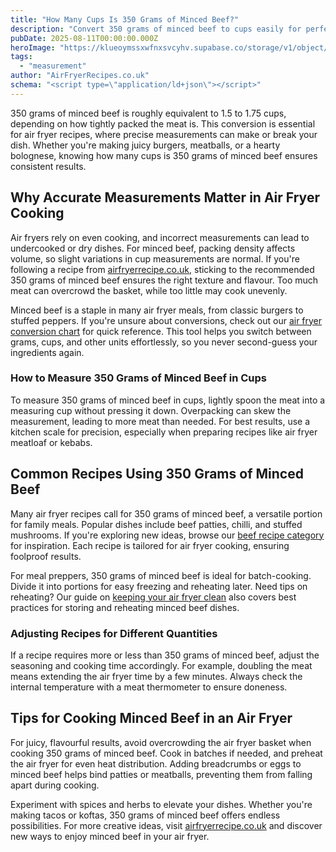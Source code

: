 ```yaml
---
title: "How Many Cups Is 350 Grams of Minced Beef?"
description: "Convert 350 grams of minced beef to cups easily for perfect air fryer recipes. Get accurate measurements for cooking and baking!"
pubDate: 2025-08-11T00:00:00.000Z
heroImage: "https://klueoymssxwfnxsvcyhv.supabase.co/storage/v1/object/public/md/how-many-cups-is-350-grams-minced-beef-7fbbddbe.webp"
tags:
  - "measurement"
author: "AirFryerRecipes.co.uk"
schema: "<script type=\"application/ld+json\"></script>"
---
```


<p>350 grams of minced beef is roughly equivalent to 1.5 to 1.75 cups, depending on how tightly packed the meat is. This conversion is essential for air fryer recipes, where precise measurements can make or break your dish. Whether you're making juicy burgers, meatballs, or a hearty bolognese, knowing how many cups is 350 grams of minced beef ensures consistent results.</p>  

<h2>Why Accurate Measurements Matter in Air Fryer Cooking</h2>  
<p>Air fryers rely on even cooking, and incorrect measurements can lead to undercooked or dry dishes. For minced beef, packing density affects volume, so slight variations in cup measurements are normal. If you're following a recipe from <a href=https://www.airfryerrecipe.co.uk/recipes>airfryerrecipe.co.uk</a>, sticking to the recommended 350 grams of minced beef ensures the right texture and flavour. Too much meat can overcrowd the basket, while too little may cook unevenly.</p>  

<p>Minced beef is a staple in many air fryer meals, from classic burgers to stuffed peppers. If you're unsure about conversions, check out our <a href=https://www.airfryerrecipe.co.uk/air-fryer-conversion-chart>air fryer conversion chart</a> for quick reference. This tool helps you switch between grams, cups, and other units effortlessly, so you never second-guess your ingredients again.</p>  

<h3>How to Measure 350 Grams of Minced Beef in Cups</h3>  
<p>To measure 350 grams of minced beef in cups, lightly spoon the meat into a measuring cup without pressing it down. Overpacking can skew the measurement, leading to more meat than needed. For best results, use a kitchen scale for precision, especially when preparing recipes like air fryer meatloaf or kebabs.</p>  

<h2>Common Recipes Using 350 Grams of Minced Beef</h2>  
<p>Many air fryer recipes call for 350 grams of minced beef, a versatile portion for family meals. Popular dishes include beef patties, chilli, and stuffed mushrooms. If you're exploring new ideas, browse our <a href=https://www.airfryerrecipe.co.uk/recipe-category/beef>beef recipe category</a> for inspiration. Each recipe is tailored for air fryer cooking, ensuring foolproof results.</p>  

<p>For meal preppers, 350 grams of minced beef is ideal for batch-cooking. Divide it into portions for easy freezing and reheating later. Need tips on reheating? Our guide on <a href=https://www.airfryerrecipe.co.uk/air-fryer-cleaner>keeping your air fryer clean</a> also covers best practices for storing and reheating minced beef dishes.</p>  

<h3>Adjusting Recipes for Different Quantities</h3>  
<p>If a recipe requires more or less than 350 grams of minced beef, adjust the seasoning and cooking time accordingly. For example, doubling the meat means extending the air fryer time by a few minutes. Always check the internal temperature with a meat thermometer to ensure doneness.</p>  

<h2>Tips for Cooking Minced Beef in an Air Fryer</h2>  
<p>For juicy, flavourful results, avoid overcrowding the air fryer basket when cooking 350 grams of minced beef. Cook in batches if needed, and preheat the air fryer for even heat distribution. Adding breadcrumbs or eggs to minced beef helps bind patties or meatballs, preventing them from falling apart during cooking.</p>  

<p>Experiment with spices and herbs to elevate your dishes. Whether you're making tacos or koftas, 350 grams of minced beef offers endless possibilities. For more creative ideas, visit <a href=https://www.airfryerrecipe.co.uk>airfryerrecipe.co.uk</a> and discover new ways to enjoy minced beef in your air fryer.</p>